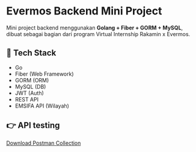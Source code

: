 # Evermos Backend Mini Project

Mini project backend menggunakan **Golang + Fiber + GORM + MySQL**, dibuat sebagai bagian dari program Virtual Internship Rakamin x Evermos.

## 🚀 Tech Stack
- Go 
- Fiber (Web Framework)
- GORM (ORM)
- MySQL (DB)
- JWT (Auth)
- REST API
- EMSIFA API (Wilayah)

## 👉 API testing
[Download Postman Collection](mini-project-evermos/blob/main/Mini%20Project%20Evermos.postman_collection.json)
